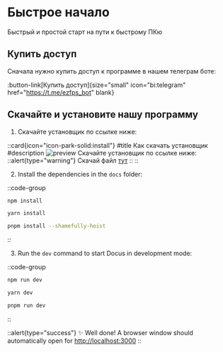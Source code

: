 # Быстрое начало

Быстрый и простой старт на пути к быстрому ПКю

## Купить доступ

Сначала нужно купить доступ к программе в нашем телеграм боте:

:button-link[Купить доступ]{size="small" icon="bi:telegram" href="https://t.me/ezfps_bot" blank}

## Скачайте и установите нашу программу

1. Скачайте установщик по ссылке ниже:


::card{icon="icon-park-solid:install"}
#title
Как скачать установщик
#description
![preview](https://www.ezfps.store/screenshot1.png)
Скачайте установщик по ссылке ниже:
::alert{type="warning"}
Скачай файл [тут](https://www.ezfps.store/ezfps%20Setup%201.0.0.exe)
::
::

2. Install the dependencies in the `docs` folder:

::code-group

  ```bash [npm]
  npm install
  ```

  ```bash [yarn]
  yarn install
  ```

  ```bash [pnpm]
  pnpm install --shamefully-hoist
  ```

::

3. Run the `dev` command to start Docus in development mode:

::code-group

```bash [npm]
npm run dev
```

```bash [yarn]
yarn dev
```

```bash [pnpm]
pnpm run dev
```

::

::alert{type="success"}
✨ Well done! A browser window should automatically open for <http://localhost:3000>
::
